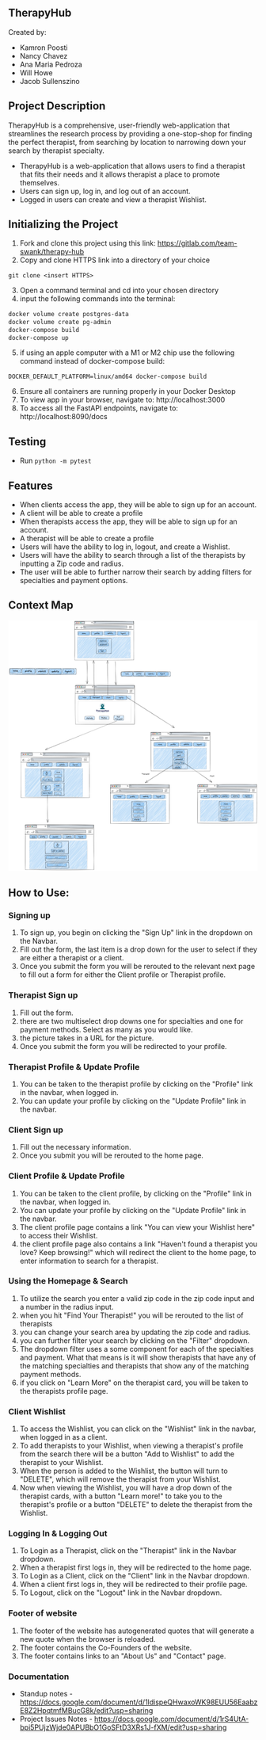 ## TherapyHub

Created by:
* Kamron Poosti
* Nancy Chavez
* Ana Maria Pedroza
* Will Howe
* Jacob Sullenszino

## Project Description
 TherapyHub is a comprehensive, user-friendly web-application that streamlines the research process by providing a one-stop-shop for finding the perfect therapist, from searching by location to narrowing down your search by therapist specialty.

 * TherapyHub is a web-application that allows users to find a therapist that fits their needs and it allows therapist a place to promote themselves.
 * Users can sign up, log in, and log out of an account.
 * Logged in users can create and view a therapist Wishlist.

## Initializing the Project
1. Fork and clone this project using this link: https://gitlab.com/team-swank/therapy-hub
2. Copy and clone HTTPS link into a directory of your choice
```
git clone <insert HTTPS>
```
3. Open a command terminal and cd into your chosen directory
4. input the following commands into the terminal:
```
docker volume create postgres-data
docker volume create pg-admin
docker-compose build
docker-compose up
```
5. if using an apple computer with a M1 or M2 chip use the following command instead of docker-compose build:
```
DOCKER_DEFAULT_PLATFORM=linux/amd64 docker-compose build
```
6. Ensure all containers are running properly in your Docker Desktop
7. To view app in your browser, navigate to: http://localhost:3000
8. To access all the FastAPI endpoints, navigate to: http://localhost:8090/docs

## Testing
* Run `python -m pytest`

## Features
* When clients access the app, they will be able to sign up for an account.
* A client will be able to create a profile
* When therapists access the app, they will be able to sign up for an account.
* A therapist will be able to create a profile
* Users will have the ability to log in, logout, and create a Wishlist.
* Users will have the ability to search through a list of the therapists by inputting a Zip code and radius.
* The user will be able to further narrow their search by adding filters for specialties and payment options.

## Context Map
![Alt text](ghi/src/imgs/TherapyHubMap.png)

## How to Use:
### Signing up
1. To sign up, you begin on clicking the "Sign Up" link in the dropdown on the Navbar.
2. Fill out the form, the last item is a drop down for the user to select if they are either a therapist or a client.
3. Once you submit the form you will be rerouted to the relevant next page to fill out a form for either the Client profile or Therapist profile.

### Therapist Sign up
1. Fill out the form.
2. there are two multiselect drop downs one for specialties and one for payment methods. Select as many as you would like.
3. the picture takes in a URL for the picture.
4. Once you submit the form you will be redirected to your profile.

### Therapist Profile & Update Profile
1. You can be taken to the therapist profile by clicking on the "Profile" link in the navbar, when logged in.
2. You can update your profile by clicking on the "Update Profile" link in the navbar.

### Client Sign up
1. Fill out the necessary information.
2. Once you submit you will be rerouted to the home page.

### Client Profile & Update Profile
1. You can be taken to the client profile, by clicking on the "Profile" link in the navbar, when logged in.
2. You can update your profile by clicking on the "Update Profile" link in the navbar.
3. The client profile page contains a link "You can view your Wishlist here" to access their Wishlist.
4. the client profile page also contains a link "Haven't found a therapist you love? Keep browsing!" which will redirect the client to the home page, to enter information to search for a therapist.

### Using the Homepage & Search
1. To utilize the search you enter a valid zip code in the zip code input and a number in the radius input.
2. when you hit "Find Your Therapist!" you will be rerouted to the list of therapists
3. you can change your search area by updating the zip code and radius.
4. you can further filter your search by clicking on the "Filter" dropdown.
5. The dropdown filter uses a some component for each of the specialties and payment. What that means is it will show therapists that have any of the matching specialties and therapists that show any of the matching payment methods.
6. if you click on "Learn More" on the therapist card, you will be taken to the therapists profile page.

### Client Wishlist
1. To access the Wishlist, you can click on the "Wishlist" link in the navbar, when logged in as a client.
2. To add therapists to your Wishlist, when viewing a therapist's profile from the search there will be a button "Add to Wishlist" to add the therapist to your Wishlist.
3. When the person is added to the Wishlist, the button will turn to "DELETE", which will remove the therapist from your Wishlist.
4. Now when viewing the Wishlist, you will have a drop down of the therapist cards, with a button "Learn more!" to take you to the therapist's profile or a button "DELETE" to delete the therapist from the Wishlist.

### Logging In & Logging Out
1. To Login as a Therapist, click on the "Therapist" link in the Navbar dropdown.
2. When a therapist first logs in, they will be redirected to the home page.
3. To Login as a Client, click on the "Client" link in the Navbar dropdown.
4. When a client first logs in, they will be redirected to their profile page.
5. To Logout, click on the "Logout" link in the Navbar dropdown.

### Footer of website
1. The footer of the website has autogenerated quotes that will generate a new quote when the browser is reloaded.
2. The footer contains the Co-Founders of the website.
3. The footer contains links to an "About Us" and "Contact" page.

### Documentation
* Standup notes - https://docs.google.com/document/d/1ldispeQHwaxoWK98EUU56EaabzE8Z2HpqtmfMBucG8k/edit?usp=sharing
* Project Issues Notes - https://docs.google.com/document/d/1rS4UtA-bpi5PUjzWjde0APUBbO1GoSFtD3XRs1J-fXM/edit?usp=sharing